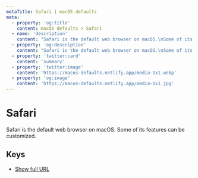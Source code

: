 ```yaml
---
metaTitle: Safari | macOS defaults
meta:
  - property: 'og:title'
    content: macOS defaults > Safari
  - name: 'description'
    content: "Safari is the default web browser on macOS.\nSome of its features can be customized.\n"
  - property: 'og:description'
    content: "Safari is the default web browser on macOS.\nSome of its features can be customized.\n"
  - property: 'twitter:card'
    content: 'summary'
  - property: 'twitter:image'
    content: 'https://macos-defaults.netlify.app/media-1x1.webp'
  - property: 'og:image'
    content: 'https://macos-defaults.netlify.app/media-1x1.jpg'
---
```


# Safari

Safari is the default web browser on macOS.
Some of its features can be customized.

## Keys

- [Show full URL](./showfullurlinsmartsearchfield.md)
